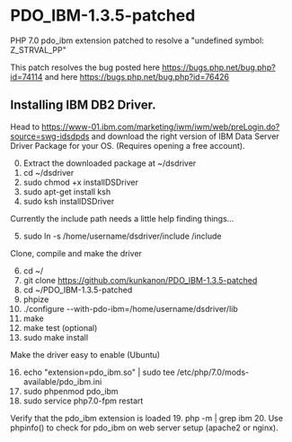 # PDO_IBM-1.3.5-patched
PHP 7.0 pdo_ibm extension patched to resolve a "undefined symbol: Z_STRVAL_PP"

This patch resolves the bug posted here https://bugs.php.net/bug.php?id=74114 and here https://bugs.php.net/bug.php?id=76426

## Installing IBM DB2 Driver.

Head to https://www-01.ibm.com/marketing/iwm/iwm/web/preLogin.do?source=swg-idsdpds and download the right version of IBM Data Server Driver Package for your OS. (Requires opening a free account).

0. Extract the downloaded package at ~/dsdriver
1. cd ~/dsdriver
2. sudo chmod +x installDSDriver
3. sudo apt-get install ksh
4. sudo ksh installDSDriver

Currently the include path needs a little help finding things...
  
5. sudo ln -s /home/username/dsdriver/include /include

Clone, compile and make the driver

6. cd ~/
7. git clone https://github.com/kunkanon/PDO_IBM-1.3.5-patched
8. cd ~/PDO_IBM-1.3.5-patched
9. phpize
10. ./configure --with-pdo-ibm=/home/username/dsdriver/lib
11. make
12. make test (optional)
13. sudo make install

Make the driver easy to enable (Ubuntu)

16. echo "extension=pdo_ibm.so" | sudo tee /etc/php/7.0/mods-available/pdo_ibm.ini
17. sudo phpenmod pdo_ibm
18. sudo service php7.0-fpm restart

Verify that the pdo_ibm extension is loaded
19. php -m | grep ibm
20. Use phpinfo() to check for pdo_ibm on web server setup (apache2 or nginx).
